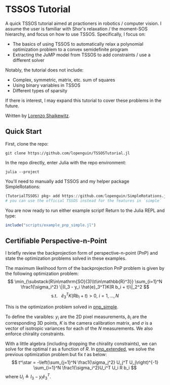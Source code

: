 # TSSOS Tutorial
A quick TSSOS tutorial aimed at practioners in robotics / computer vision. I assume the user is familiar with 
Shor's relaxation / the moment-SOS hierarchy, and focus on how to use TSSOS. Specifically, I focus on:
- The basics of using TSSOS to automatically relax a polynomial optimization problem to a convex semidefinite program
- Extracting the JuMP model from TSSOS to add constraints / use a different solver

Notably, the tutorial does not include:
- Complex, symmetric, matrix, etc. sum of squares
- Using binary variables in TSSOS
- Different types of sparsity

If there is interest, I may expand this tutorial to cover these problems in the future.

Written by [Lorenzo Shaikewitz](lorenzos@mit.edu).

## Quick Start
First, clone the repo:
```shell
git clone https://github.com/lopenguin/TSSOSTutorial.jl
```

In the repo directly, enter Julia with the repo environment:
```shell
julia --project
```

You'll need to manually add TSSOS and my helper package SimpleRotations:
```julia
(TutorialTSSOS) pkg> add https://github.com/lopenguin/SimpleRotations.jl, https://github.com/lopenguin/TSSOS
# you can use the official TSSOS instead for the features in `simple`
```

You are now ready to run either example script! Return to the Julia REPL and type:
```julia
include("scripts/example_pnp_simple.jl")
```

## Certifiable Perspective-n-Point
I briefly review the backprojection form of perspective-n-point (PnP) and state the optimization problems solved in these examples.

The maximum likelihood form of the backprojection PnP problem is given by the following optimization problem:
$$
\min_{\substack{R\in\mathrm{SO}(3)\\t\in\mathbb{R}^3}} \sum_{i=1}^N \frac1{\sigma_i^2} \|(I_3 - y_i \hat{e}_3^T)K(R b_i + t)\|_2^2
$$
$$
\text{s.t. }\ \ \hat{e}_3^T K(R b_i + t) > 0,\ i=1,...,N
$$

This is the optimization problem solved in [pnp_simple](scripts/example_pnp_simple.jl).

To define the varaibles: $y_i$ are the 2D pixel measurements, $b_i$ are the corresponding 3D points, $K$ is the camera calibration matrix, and $\sigma$ is a vector of isotropic variances for each of the $N$ measurements. We also enforce chirality constraints.

With a little algebra (including dropping the chirality constraints), we can solve for the optimal $t$ as a function of $R$. In [pnp_extended](scripts/example_pnp_extended.jl), we solve the previous optimization problem but fix $t$ as below:
$$
t^\star = -\left(\sum_{j=1}^N \frac1{\sigma_j^2} U_j^T U_j\right)^{-1} \sum_{i=1}^N \frac1{\sigma_i^2}U_i^T U_i R b_i
$$
where $U_i\triangleq I_3 - y_i\hat{e}_3^T$.